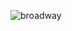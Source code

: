 ![broadway](https://github.com/m-grande/broadway/assets/125394826/552ce424-d9e7-42f8-854c-d93ad6948939)
